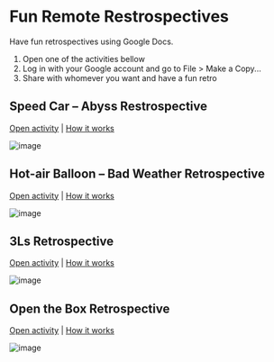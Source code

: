 # Fun Remote Restrospectives

Have fun retrospectives using Google Docs.

1. Open one of the activities bellow
2. Log in with your Google account and go to File > Make a Copy...
3. Share with whomever you want and have a fun retro

## Speed Car – Abyss Restrospective

[Open activity](https://docs.google.com/drawings/d/19VQd_Aonn5pm8k8yzHUN7Mup7YZmcBgqV06DO-Q-0kI/edit) |
[How it works](http://www.funretrospectives.com/speed-car/)

![image](https://cloud.githubusercontent.com/assets/792201/7844560/b57615c4-0487-11e5-9e90-c54553b610f3.png)

## Hot-air Balloon – Bad Weather Retrospective

[Open activity](https://docs.google.com/drawings/d/1e1GrHJfyUMYBqHfpdn-86xT3e8v83eF6rX2QHKWiZRw/edit) |
[How it works](http://www.funretrospectives.com/hot-air-balloon-bad-weather/)

![image](https://cloud.githubusercontent.com/assets/792201/7844634/40d4d7f4-0488-11e5-842e-ecdefcc6cf70.png)

## 3Ls Retrospective

[Open activity](https://docs.google.com/drawings/d/1JPOVd2BcBwvzG6Y91LgVBcSmQ3Ls6kfPo4Gh0Mq0H1E/edit) |
[How it works](http://www.funretrospectives.com/the-3-ls-liked-learned-lacked/)

![image](https://cloud.githubusercontent.com/assets/792201/7844696/96fe8620-0488-11e5-937a-7e05fb9a0c94.png)

## Open the Box Retrospective

[Open activity](https://docs.google.com/drawings/d/1aj9c0qSeEmzbf1qbmwYFDn-heaUe3id123GidKTSDM8/edit) |
[How it works](http://www.funretrospectives.com/open-the-box/)

![image](https://cloud.githubusercontent.com/assets/792201/7844741/efe3e24e-0488-11e5-9960-7943e6b2d7e3.png)
